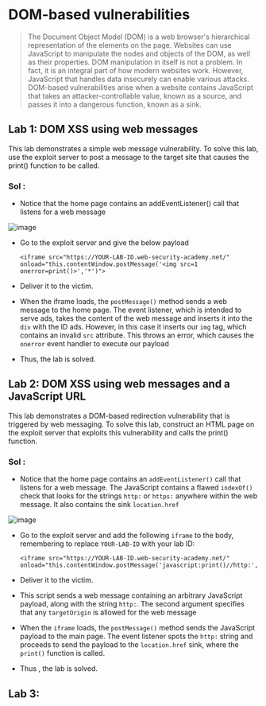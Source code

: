 # DOM-based vulnerabilities

> The Document Object Model (DOM) is a web browser's hierarchical representation of the elements on the page. Websites can use JavaScript to manipulate the nodes and objects of the DOM, as well as their properties. DOM manipulation in itself is not a problem. In fact, it is an integral part of how modern websites work. However, JavaScript that handles data insecurely can enable various attacks. DOM-based vulnerabilities arise when a website contains JavaScript that takes an attacker-controllable value, known as a source, and passes it into a dangerous function, known as a sink.
 
## Lab 1: DOM XSS using web messages

This lab demonstrates a simple web message vulnerability. To solve this lab, use the exploit server to post a message to the target site that causes the print() function to be called.

### Sol :

* Notice that the home page contains an addEventListener() call that listens for a web message

![image](https://github.com/tousif13/Port_Swigger_Labs/assets/33444140/5831a9af-0fa3-419c-87a6-810d34b56acc)

* Go to the exploit server and give the below payload

      <iframe src="https://YOUR-LAB-ID.web-security-academy.net/" onload="this.contentWindow.postMessage('<img src=1 onerror=print()>','*')">

* Deliver it to the victim.
* When the iframe loads, the `postMessage()` method sends a web message to the home page. The event listener, which is intended to serve ads, takes the content of the web message and inserts it into the `div` with the ID ads. However, in this case it inserts our `img` tag, which contains an invalid `src` attribute. This throws an error, which causes the `onerror` event handler to execute our payload
* Thus, the lab is solved.

## Lab 2: DOM XSS using web messages and a JavaScript URL

This lab demonstrates a DOM-based redirection vulnerability that is triggered by web messaging. To solve this lab, construct an HTML page on the exploit server that exploits this vulnerability and calls the print() function.

### Sol :

* Notice that the home page contains an `addEventListener()` call that listens for a web message. The JavaScript contains a flawed `indexOf()` check that looks for the strings `http:` or `https:` anywhere within the web message. It also contains the sink `location.href`

![image](https://github.com/tousif13/Port_Swigger_Labs/assets/33444140/ddb0badc-b318-427a-bb0d-4a96dfee69c2)

* Go to the exploit server and add the following `iframe` to the body, remembering to replace `YOUR-LAB-ID` with your lab ID:

      <iframe src="https://YOUR-LAB-ID.web-security-academy.net/" onload="this.contentWindow.postMessage('javascript:print()//http:','*')">

* Deliver it to the victim.
* This script sends a web message containing an arbitrary JavaScript payload, along with the string `http:`. The second argument specifies that any `targetOrigin` is allowed for the web message
* When the `iframe` loads, the `postMessage()` method sends the JavaScript payload to the main page. The event listener spots the `http:` string and proceeds to send the payload to the `location.href` sink, where the `print()` function is called.
* Thus , the lab is solved.

## Lab 3: 
